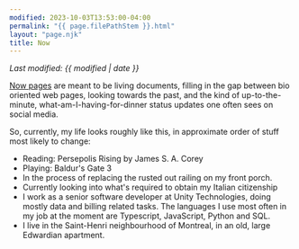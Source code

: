 ```yaml
---
modified: 2023-10-03T13:53:00-04:00
permalink: "{{ page.filePathStem }}.html"
layout: "page.njk"
title: Now
---
```


*Last modified: {{ modified | date }}*

[Now pages][1] are meant to be living documents, filling in the gap between
bio oriented web pages, looking towards the past, and the kind of
up-to-the-minute, what-am-I-having-for-dinner status updates one often sees
on social media.

So, currently, my life looks roughly like this, in approximate order of stuff most likely to change:

* Reading: Persepolis Rising by James S. A. Corey
* Playing: Baldur's Gate 3
* In the process of replacing the rusted out railing on my front porch.
* Currently looking into what's required to obtain my Italian citizenship
* I work as a senior software developer at Unity Technologies, doing mostly data
and billing related tasks.  The languages I use most often in my job at
the moment are Typescript, JavaScript, Python and SQL.
* I live in the Saint-Henri neighbourhood of Montreal, in an old, large
Edwardian apartment.

[1]: https://indieweb.org/Now
